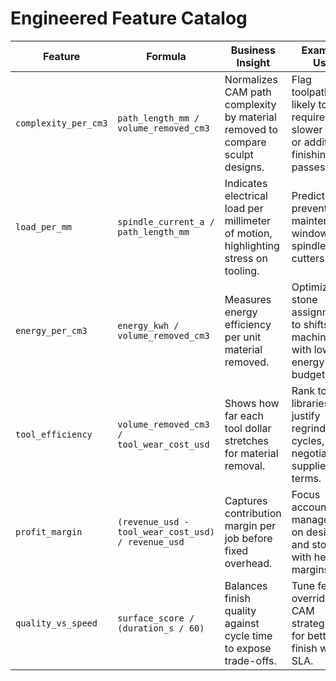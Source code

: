 # Engineered Feature Catalog

| Feature | Formula | Business Insight | Example Use |
| --- | --- | --- | --- |
| `complexity_per_cm3` | `path_length_mm / volume_removed_cm3` | Normalizes CAM path complexity by material removed to compare sculpt designs. | Flag toolpaths likely to require slower feeds or additional finishing passes. |
| `load_per_mm` | `spindle_current_a / path_length_mm` | Indicates electrical load per millimeter of motion, highlighting stress on tooling. | Predict preventative maintenance windows for spindles and cutters. |
| `energy_per_cm3` | `energy_kwh / volume_removed_cm3` | Measures energy efficiency per unit material removed. | Optimize stone assignment to shifts or machines with lower energy budgets. |
| `tool_efficiency` | `volume_removed_cm3 / tool_wear_cost_usd` | Shows how far each tool dollar stretches for material removal. | Rank tool libraries, justify regrind cycles, and negotiate supplier terms. |
| `profit_margin` | `(revenue_usd - tool_wear_cost_usd) / revenue_usd` | Captures contribution margin per job before fixed overhead. | Focus account management on designs and stones with healthy margins. |
| `quality_vs_speed` | `surface_score / (duration_s / 60)` | Balances finish quality against cycle time to expose trade-offs. | Tune feed overrides or CAM strategies for better finish within SLA. |

